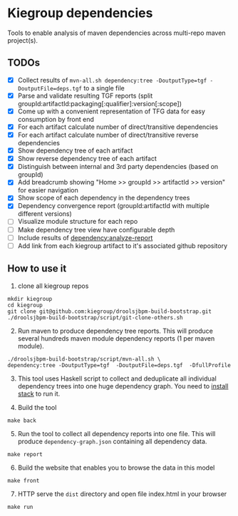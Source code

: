 # Kiegroup dependencies

Tools to enable analysis of maven dependencies across multi-repo maven project(s).

## TODOs
- [x] Collect results of `mvn-all.sh dependency:tree -DoutputType=tgf -DoutputFile=deps.tgf` to a single file
- [x] Parse and validate resulting TGF reports (split groupId:artifactId:packaging[:qualifier]:version[:scope])
- [x] Come up with a convenient representation of TFG data for easy consumption by front end
- [x] For each artifact calculate number of direct/transitive dependencies
- [x] For each artifact calculate number of direct/transitive reverse dependencies
- [x] Show dependency tree of each artifact
- [x] Show reverse dependency tree of each artifact
- [x] Distinguish between internal and 3rd party dependencies (based on groupId)
- [x] Add breadcrumb showing "Home >> groupId >> artifactId >> version" for easier navigation
- [x] Show scope of each dependency in the dependency trees
- [x] Dependency convergence report (groupId:artifactId with multiple different versions)
- [ ] Visualize module structure for each repo
- [ ] Make dependency tree view have configurable depth
- [ ] Include results of [dependency:analyze-report](https://maven.apache.org/plugins/maven-dependency-plugin/analyze-report-mojo.html)
- [ ] Add link from each kiegroup artifact to it's associated github repository

## How to use it

1. clone all kiegroup repos
```
mkdir kiegroup
cd kiegroup
git clone git@github.com:kiegroup/droolsjbpm-build-bootstrap.git
./droolsjbpm-build-bootstrap/script/git-clone-others.sh
```

2. Run maven to produce dependency tree reports. This will produce several hundreds maven module dependency reports (1 per maven module).
```
./droolsjbpm-build-bootstrap/script/mvn-all.sh \
dependency:tree -DoutputType=tgf  -DoutputFile=deps.tgf  -DfullProfile
```

3. This tool uses Haskell script to collect and deduplicate all individual dependency trees into one huge dependency graph. You need to [install stack](https://docs.haskellstack.org/en/stable/README/#how-to-install) to run it.

4. Build the tool
```
make back
```

5. Run the tool to collect all dependency reports into one file. This will produce `dependency-graph.json` containing all dependency data.
```
make report
```

6. Build the website that enables you to browse the data in this model
```
make front
```

7. HTTP serve the `dist` directory and open file index.html in your browser
```
make run
```
